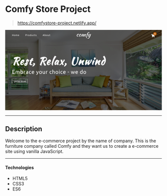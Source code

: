# Comfy Store Project

> <a href="https://comfystore-project.netlify.app/" target="_blank"> https://comfystore-project.netlify.app/ </a>

<a href="https://comfystore-project.netlify.app/" target="_blank"><img src="./project-image.png" alt="project image"></a>

---

## Description

Welcome to the e-commerce project by the name of company. This is the furniture company called Comfy and they want us to create a e-commerce site using vanilla JavaScript.

---

#### Technologies

- HTML5
- CSS3
- ES6
